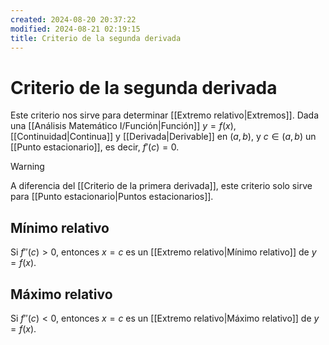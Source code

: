 ```yaml
---
created: 2024-08-20 20:37:22
modified: 2024-08-21 02:19:15
title: Criterio de la segunda derivada
---
```


# Criterio de la segunda derivada

Este criterio nos sirve para determinar [[Extremo relativo|Extremos]]. Dada una [[Análisis Matemático I/Función|Función]] $y = f(x)$, [[Continuidad|Continua]] y [[Derivada|Derivable]] en $(a, b)$, y $c \in (a, b)$ un [[Punto estacionario]], es decir, $f'(c) = 0$.

> [!warning]
> A diferencia del [[Criterio de la primera derivada]], este criterio solo sirve para [[Punto estacionario|Puntos estacionarios]].

## Mínimo relativo

Si $f''(c) > 0$, entonces $x = c$ es un [[Extremo relativo|Mínimo relativo]] de $y = f(x)$.

## Máximo relativo

Si $f''(c) < 0$, entonces $x = c$ es un [[Extremo relativo|Máximo relativo]] de $y = f(x)$.
